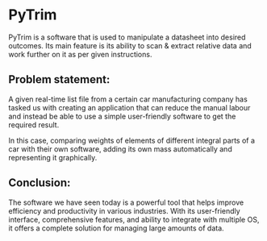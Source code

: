 # PyTrim
PyTrim is a software that is used to manipulate a datasheet into desired outcomes. Its main feature is its ability to scan & extract relative data and work further on it as per given instructions.

## Problem statement:

A given real-time list file from a certain car manufacturing company has tasked us with creating an application that can reduce the manual labour and instead be able to use a simple user-friendly software to get the required result.

In this case, comparing weights of elements of different integral parts of a car with their own software, adding its own mass automatically and representing it graphically.

## Conclusion:

The software we have seen today is a powerful tool that helps improve efficiency and productivity in various industries. With its user-friendly interface, comprehensive features, and ability to integrate with multiple OS, it offers a complete solution for managing large amounts of data.
